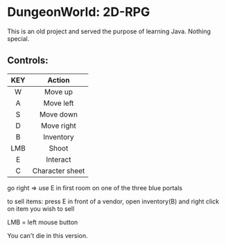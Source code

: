 # DungeonWorld: 2D-RPG

This is an old project and served the purpose of learning Java. Nothing special.

## Controls:
| KEY         | Action        |
| :---------: | :-----------: |
| W         | Move up     |
| A         | Move left   |
| S         | Move down   |
| D         | Move right  |
| B         | Inventory   |
| LMB       | Shoot       |
| E         | Interact    |
| C         | Character sheet |

go right => use E in first room on one of the three blue portals

to sell items: press E in front of a vendor, open inventory(B) and right click on item you wish to sell

LMB = left mouse button
          
You can't die in this version.
